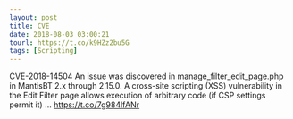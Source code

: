 ```yaml
---
layout: post
title: CVE
date: 2018-08-03 03:00:21
tourl: https://t.co/k9HZz2bu5G
tags: [Scripting]
---
```

CVE-2018-14504 An issue was discovered in manage_filter_edit_page.php in MantisBT 2.x through 2.15.0. A cross-site scripting (XSS) vulnerability in the Edit Filter page allows execution of arbitrary code (if CSP settings permit it) ... https://t.co/7g984lfANr